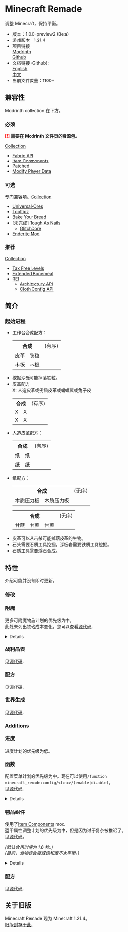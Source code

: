 # Minecraft Remade

调整 Minecraft，保持平衡。

- 版本：1.0.0-preview2 (Beta)
- 游戏版本：1.21.4
- 项目链接：  
  [Modrinth](https://modrinth.com/datapack/minecraft_remade)  
  [Github](https://github.com/Minecrafthyr/minecraft_remade)
- 文档链接 (Github):  
  [English](https://github.com/Minecrafthyr/minecraft_remade/tree/main/Readme.md)  
  [中文](https://github.com/Minecrafthyr/minecraft_remade/tree/main/Readme/中文.md)
- 当前文件数量：1100+

## 兼容性

Modrinth collection 在下方。

### 必须

**<span style="color:red;">\[!\]</span> 需要在 Modrinth 文件页的资源包。**

[Collection](https://modrinth.com/collection/vv2GYBKe)

- [Fabric API](https://www.modrinth.com/mod/P7dR8mSH)
- [Item Components](https://www.modrinth.com/mod/wOl8aLro)
- [Patched](https://www.modrinth.com/mod/IBlGrJtC)
- [Modify Player Data](https://modrinth.com/mod/e706DYY5)

### 可选

专门兼容项。[Collection](https://modrinth.com/collection/OomzyzBT)

- [Universal-Ores](https://modrinth.com/mod/sUkBOCw1)
- [Tooltipz](https://modrinth.com/mod/6FNv53gc)
- [Bake Your Bread](https://modrinth.com/mod/6FNv53gc/4cgX9zXl)
- \[未完成\] [Tough As Nails](https://modrinth.com/mod/ge1sOdFH)
  - [GlitchCore](https://modrinth.com/mod/s3dmwKy5)
- [Enderite Mod](https://modrinth.com/mod/6lvRWqbA)

### 推荐

[Collection](https://modrinth.com/collection/xnfbeiAU)

- [Tax Free Levels](https://modrinth.com/mod/jCBrrLTs)
- [Extended Bonemeal](https://modrinth.com/mod/bHkCoxMs)
- [REI](https://modrinth.com/mod/nfn13YXA)
  - [Architectury API](https://modrinth.com/mod/lhGA9TYQ)
  - [Cloth Config API](https://modrinth.com/mod/9s6osm5g)

## 简介

### 起始进程

- 工作台合成配方：
  <table>
    <tr> <th colspan=99>合成 <td>(有序)
    <tr> <td>皮革 <td>铁粒
    <tr> <td>木板 <td>木棍
  </table>
- 挖掘沙砾可能掉落铁粒。
- 皮革配方：  
  X: 人造皮革或劣质皮革或蝙蝠翼或兔子皮
  <table>
    <tr> <th colspan=99>合成 <td>(有序)
    <tr> <td>X <td>X
    <tr> <td>X <td>X
  </table>
- 人造皮革配方：
  <table>
    <tr> <th colspan=99>合成 <td>(有序)
    <tr> <td>纸 <td>纸
    <tr> <td>纸 <td>纸
  </table>
- 纸配方：
  <table>
    <tr> <th colspan=99>合成 <td>(无序)
    <tr> <td>木质压力板 <td>木质压力板
  </table>
  <table>
    <tr> <th colspan=99>合成 <td>(无序)
    <tr> <td>甘蔗 <td>甘蔗 <td>甘蔗
  </table>
- 皮革可以从击杀可能掉落皮革的生物。
- 石头需要石质工具挖掘，深板岩需要铁质工具挖掘。
- 石质工具需要燧石合成。

## 特性

介绍可能并没有即时更新。

### 修改

#### <span style="font-size:16px;">附魔</span>

更多可附魔物品计划的优先级为中。  
此处未列出铁砧成本变化，您可以查看[源代码](https://github.com/Minecrafthyr/minecraft_remade/tree/main/data/minecraft/enchantment).

<details>

- 所有保护支持的物品现在是所有可装备物品。
- 破甲现在支持所有武器。
- 摔落缓冲每级增加 0.5 格安全坠落距离属性。
- 火矢时间被更改，最高级别为 2，支持的物品现在是弓和弩。
- 无限不再局限于箭。
- 支持力量的物品现在是弓和弩。
- 快速装填的装填时间现在为[0.75，0.5，0.25]。
- 锋利的主要物品被移除，现在可以对所有锋利的武器附魔锋利。
- 荆棘每次伤害降低 1（而不是 2）耐久度，支持的物品现在是所有可装备物品。
- 抢夺支持剪刀。
- 耐久最高级别为 5。

</details>

#### <span style="font-size:16px;">战利品表</span>

见[源代码](https://github.com/Minecrafthyr/minecraft_remade/tree/main/data/minecraft/loot_table).

#### <span style="font-size:16px;">配方</span>

见[源代码](https://github.com/Minecrafthyr/minecraft_remade/tree/main/data/minecraft/recipe).

#### <span style="font-size:16px;">世界生成</span>

见[源代码](https://github.com/Minecrafthyr/minecraft_remade/tree/main/data/minecraft/worldgen).

### Additions

#### <span style="font-size:16px;">进度</span>

进度计划的优先级为低。

#### <span style="font-size:16px;">函数</span>

配置菜单计划的优先级为中。现在可以使用`/function minecraft_remade:config/<func>/(enable|disable)`。  
见[源代码](https://github.com/Minecrafthyr/minecraft_remade/tree/main/data/minecraft_remade/function).

<details>

- 攻击 CD：一些伤害类型（玩家攻击、生物攻击等）现在可以绕过冷却时间，所以这里有一个针对玩家和史莱姆的额外攻击 CD。
- 火箭：落地时，点燃的箭会在方块上点火。
- 雪球融化：10 刻（0.5 秒）后燃烧的雪球被清除。
- 土径加速：土径上的生物+10%移动速度。
- 光灵箭发光：光灵箭实体现在始终发光。
- 鞘翅缓降：装备鞘翅给予你缓降效果。
- 切石机伤害：切石机伤害生物。
- 再生：修改了玩家自然生命恢复。生命恢复时间随难度倍增（秒）
  <table>
    <tr> <th>饱食度 <th>18 <th>12 <th>6
    <tr> <th>和平   <td>1  <td>2  <td>3
    <tr> <th>简单   <td>2  <td>4  <td>6
    <tr> <th>普通   <td>4  <td>6  <td>12
    <tr> <th>困难   <td>8  <td>16 <td>24
  </table>
- 快速攀爬：在可攀爬方块上按跳跃键（默认：空格）和前后左右（默认：WASD）移动更快。
- 食物消耗：食物消耗值不断增加。跳跃消耗更多。
- 安全摔落距离：玩家安全摔落距离属性是 4 而非 3，潜行再次增加 1 安全摔落距离。
- 触发器：  
  `/trigger minecraft_remade.back_to_death_location`返回死亡位置。（默认禁用）  
  `/trigger minecraft_remade.get_death_location`获取死亡位置。（默认禁用）  
  `/trigger minecraft_remade.config`在聊天栏展示配置界面。（计划中）  
  `/trigger minecraft_remade.hat`移动 1 个主手物品到头上。  
  `/trigger minecraft_remade.hat.make`将主手物品设置为可佩戴到头上。`/trigger minecraft_remade.hat.unmake`解除功能。  
  `/trigger minecraft_remade.random_teleport`或`/trigger minecraft_remade.rtp`以`(0,0)`点为圆心，半径 10000 方块的随机传送。（默认禁用）  
  `/trigger minecraft_remade.sit`不踩在空气上时坐下。（默认禁用）  
  `/trigger minecraft_remade.surface`传送至当前位置的世界最高点。（默认禁用）  
  `/trigger minecraft_remade.suicide`自杀。（默认禁用）

</details>

### <span style="font-size:16px;">物品组件</span>

使用了[Item Components](https://www.modrinth.com/mod/item-components) mod.  
盔甲属性调整计划的优先级为中，但是因为过于复杂被推迟了。  
见[源代码](https://github.com/Minecrafthyr/minecraft_remade/tree/main/data/minecraft_remade/item_conponents)。

_(默认食用时间为 1.6 秒。)_  
_(目前，食物饱食度或饱和度不太平衡。)_

<details>

- 更多物品有 64 最大堆叠数量。
- 末影珍珠有 0.5 秒攻击冷却。
- 物品“重锤，沉重核心，烈焰棒，烈焰粉，末地烛，黑曜石，哭泣的黑曜石，末影箱，重生锚，基岩，强化深板岩，末地传送门框架，刷怪笼，试炼刷怪笼，宝库，所有命令方块”免疫火焰。
- 食用发光浆果给你发光效果。
- 西瓜片使用返还西瓜种子。
- 牛奶有 1 饱食度，2 饱和度。
- 纸可以使用，需要 3.2 秒，有 10 秒冷却时间，恢复 5 点生命值（瞬间恢复效果）。
- 腐肉有 2 饱食度，2 饱和度，30 秒饥饿效果，20%概率有 5 秒 剧毒效果。
- 小麦种子和南瓜种子可以食用，有 0.5 饱和度。
- 糖可食用，总是可以食用，有 1 饱食度，0.4 饱和度。
- 下界合金系列物品为少见稀有度。
- 重锤无法破坏，  
  <span style="color:green;">10 攻击伤害  
  0.6 攻击速度</span>
- 工具最大损伤值：木 = 16，石 = 64，铁 = 384，金 = 32，钻石 = 1536，下界合金 = 2048。
- 棕色、红色蘑菇可食用，需要 0.8 秒，有 1 饱食度，1.2 饱和度。红色蘑菇附加 2 级剧毒状态效果 10 秒。

</details>

### <span style="font-size:16px;">配方</span>

见[源代码](https://github.com/Minecrafthyr/minecraft_remade/tree/main/data/minecraft_remade/recipe).

## 关于旧版

Minecraft Remade 现为 Minecraft 1.21.4。  
旧版[封存于此](https://github.com/Minecrafthyr/mcre)。
